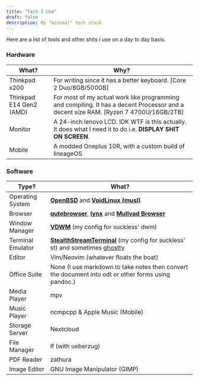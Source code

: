 ```yaml
---
title: "Tech I Use"
draft: false
description: My "minimal" tech stack
---
```


Here are a list of tools and other shits I use on a day to day basis.

### Hardware
| What? | Why? |
| --- | --- |
| Thinkpad x200 | For writing since it has a better keyboard. [Core 2 Duo/8GB/500GB] |
| Thinkpad E14 Gen2 (AMD) | For most of my actual work like programming and compiling. It has a decent Processor and a decent size RAM. [Ryzen 7 4700U/16GB/2TB] |
| Monitor | A 24-inch lenovo LCD. IDK WTF is this actually. It does what I need it to do i.e. **DISPLAY SHIT ON SCREEN**. |
| Mobile | A modded Oneplus 10R, with a custom build of lineageOS |

### Software
| Type? | What? |
| --- | --- |
| Operating System | [**OpenBSD**](https://www.openbsd.org/) and [**VoidLinux (musl)**](https://voidlinux.org) |
| Browser | [**qutebrowser**](https://www.qutebrowser.org/), [**lynx**](https://lynx.invisible-island.net/) and [**Mullvad Browser**](https://mullvad.net/en/browser) |
| Window Manager | [**VDWM**](https://github.com/iamb4uc/vdwm) (my config for suckless' dwm) |
| Terminal Emulator | [**StealthStreamTerminal**](https://github.com/iamb4uc/StealthStreamTerminal) (my config for suckless' st) and sometimes [ghostty](https://ghostty.org/) |
| Editor | Vim/Neovim (whatever floats the boat) |
| Office Suite | None (I use markdown to take notes then convert the document into odt or other forms using pandoc.) |
| Media Player | mpv |
| Music Player | ncmpcpp & Apple Music (Mobile) |
| Storage Server | Nextcloud |
| File Manager | lf (with ueberzug) |
| PDF Reader | zathura |
| Image Editor | GNU Image Manipulator (GIMP) |
